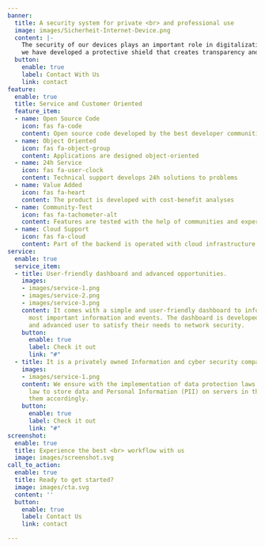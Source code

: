```yaml
---
banner:
  title: A security system for private <br> and professional use
  image: images/Sicherheit-Internet-Device.png
  content: |-
    The security of our devices plays an important role in digitalization
    we have developed a protective shield that creates transparency and trust in one of the largest networks in the world - the World Wide Web
  button:
    enable: true
    label: Contact With Us
    link: contact
feature:
  enable: true
  title: Service and Customer Oriented
  feature_item:
  - name: Open Source Code
    icon: fas fa-code
    content: Open source code developed by the best developer communities
  - name: Object Oriented
    icon: fas fa-object-group
    content: Applications are designed object-oriented
  - name: 24h Service
    icon: fas fa-user-clock
    content: Technical support develops 24h solutions to problems
  - name: Value Added
    icon: fas fa-heart
    content: The product is developed with cost-benefit analyses
  - name: Community-Test
    icon: fas fa-tachometer-alt
    content: Features are tested with the help of communities and experts
  - name: Cloud Support
    icon: fas fa-cloud
    content: Part of the backend is operated with cloud infrastructure
service:
  enable: true
  service_item:
  - title: User-friendly dashboard and advanced opportunities.
    images:
    - images/service-1.png
    - images/service-2.png
    - images/service-3.png
    content: It comes with a simple and user-friendly dashboard to inform about the
      most important information and events. The dashboard is developed to serve beginner
      and advanced user to satisfy their needs to network security.
    button:
      enable: true
      label: Check it out
      link: "#"
  - title: It is a privately owned Information and cyber security company from EU
    images:
    - images/service-1.png
    content: We ensure with the implementation of data protection laws under European
      law to store data and Personal Information (PII) on servers in the EU and encrypt
      them accordingly.
    button:
      enable: true
      label: Check it out
      link: "#"
screenshot:
  enable: true
  title: Experience the best <br> workflow with us
  image: images/screenshot.svg
call_to_action:
  enable: true
  title: Ready to get started?
  image: images/cta.svg
  content: ''
  button:
    enable: true
    label: Contact Us
    link: contact

---
```

